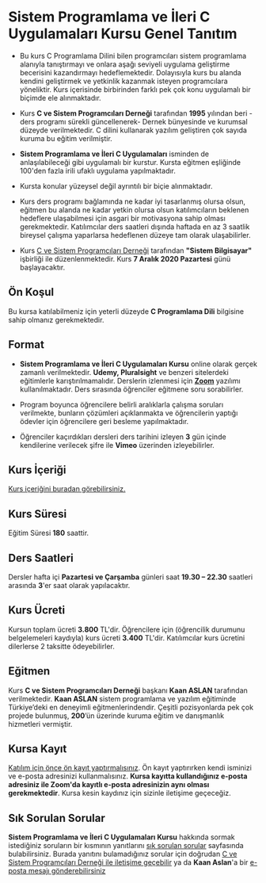 # Sistem Programlama ve İleri C Uygulamaları Kursu Genel Tanıtım

+ Bu kurs C Programlama Dilini bilen programcıları sistem programlama alanıyla tanıştırmayı ve onlara aşağı seviyeli uygulama geliştirme becerisini kazandırmayı hedeflemektedir. Dolayısıyla kurs bu alanda kendini geliştirmek ve yetkinlik kazanmak isteyen programcılara yöneliktir. Kurs içerisinde birbirinden farklı pek çok konu uygulamalı bir biçimde ele alınmaktadır.

+ Kurs __C ve Sistem Programcıları Derneği__ tarafından __1995__ yılından beri -ders programı sürekli güncellenerek- Dernek bünyesinde ve kurumsal düzeyde verilmektedir. C dilini kullanarak yazılım geliştiren çok sayıda kuruma bu eğitim verilmiştir.

+ __Sistem Programlama ve İleri C Uygulamaları__ isminden de anlaşılabileceği gibi uygulamalı bir kurstur. Kursta eğitmen eşliğinde 100'den fazla irili ufaklı uygulama yapılmaktadır.

+ Kursta konular yüzeysel değil ayrıntılı bir biçie alınmaktadır.

+ Kurs ders programı bağlamında ne kadar iyi tasarlanmış olursa olsun, eğitmen bu alanda ne kadar yetkin olursa olsun katılımcıların beklenen hedeflere ulaşabilmesi için asgari bir motivasyona sahip olması gerekmektedir. Katılımcılar ders saatleri dışında haftada en az 3 saatlik bireysel çalışma yaparlarsa hedeflenen düzeye tam olarak ulaşabilirler. 

+ Kurs [C ve Sistem Programcıları Derneği](http://www.csystem.org/) tarafından __"Sistem Bilgisayar"__ işbirliği ile düzenlenmektedir. Kurs __7 Aralık 2020 Pazartesi__ günü başlayacaktır.

## Ön Koşul

Bu kursa katılabilmeniz için yeterli düzeyde __C Programlama Dili__ bilgisine sahip olmanız gerekmektedir. 

## Format
+ __Sistem Programlama ve İleri C Uygulamaları Kursu__ online olarak gerçek zamanlı verilmektedir. __Udemy, Pluralsight__ ve benzeri sitelerdeki eğitimlerle karıştırılmamalıdır. Derslerin izlenmesi için __[Zoom](https://zoom.us/)__ yazılımı kullanılmaktadır. Ders sırasında öğrenciler eğitmene soru sorabilirler.

+ Program boyunca öğrencilere belirli aralıklarla çalışma soruları verilmekte, bunların çözümleri açıklanmakta ve öğrencilerin yaptığı ödevler için öğrencilere geri besleme yapılmaktadır.

+ Öğrenciler kaçırdıkları dersleri ders tarihini izleyen __3__ gün içinde kendilerine verilecek şifre ile __Vimeo__ üzerinden izleyebilirler.

## Kurs İçeriği
[Kurs içeriğini buradan görebilirsiniz.](https://github.com/CSD-1993/Sistem-Programlama-ve-ileri-C-Uygulamalari/blob/master/kurs_programi.md)

## Kurs Süresi

Eğitim Süresi __180__ saattir.

## Ders Saatleri

Dersler hafta içi __Pazartesi ve Çarşamba__ günleri saat __19.30 – 22.30__ saatleri arasında __3__'er saat olarak yapılacaktır.

## Kurs Ücreti
Kursun toplam ücreti __3.800__ TL'dir. Öğrencilere için (öğrencilik durumunu belgelemeleri kaydıyla) kurs ücreti __3.400__ TL'dir. Katılımcılar kurs ücretini dilerlerse 2 taksitte ödeyebilirler.

## Eğitmen

Kurs __C ve Sistem Programcıları Derneği__ başkanı __Kaan ASLAN__ tarafından verilmektedir. __Kaan ASLAN__ sistem programlama ve yazılım eğitiminde Türkiye’deki en deneyimli eğitmenlerindendir. Çeşitli pozisyonlarda pek çok projede bulunmuş, __200__’ün üzerinde kuruma eğitim ve danışmanlık hizmetleri vermiştir. 

## Kursa Kayıt
[Katılım için önce ön kayıt yaptırmalısınız](https://us02web.zoom.us/meeting/register/tZIqceCgpj8rHNRl_UXvH8oeLgXXFPJP9Qo8). Ön kayıt yaptırırken kendi isminizi ve e-posta adresinizi kullanmalısınız. **Kursa kayıtta kullandığınız e-posta adresiniz ile Zoom'da kayıtlı e-posta adresinizin aynı olması gerekmektedir**. Kursa kesin kaydınız için sizinle iletişime geçeceğiz.

## Sık Sorulan Sorular
__Sistem Programlama ve İleri C Uygulamaları Kursu__ hakkında sormak istediğiniz soruların bir kısmının yanıtlarını [sık sorulan sorular](https://github.com/CSD-1993/Sistem-Programlama-ve-ileri-C-Uygulamalari/blob/master/sss.md) sayfasında bulabilirsiniz. Burada yanıtını bulamadığınız sorular için doğrudan [C ve Sistem Programcıları Derneği ile iletişime geçebilir](http://www.csystem.org/) ya da __Kaan Aslan__'a bir [e-posta mesajı gönderebilirsiniz](mailto:aslank@csystem.org)



